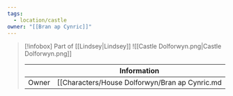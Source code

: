 ```yaml
---
tags:
  - location/castle
owner: "[[Bran ap Cynric]]"
---
```

>[!infobox]
>Part of [[Lindsey|Lindsey]]
>![[Castle Dolforwyn.png|Castle Dolforwyn.png]]
>
>||Information|
>|--|--|
>|Owner| [[Characters/House Dolforwyn/Bran ap Cynric.md|Bran ap Cynric]] |
